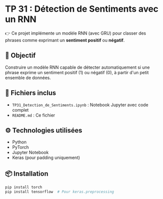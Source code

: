 # TP 31 : Détection de Sentiments avec un RNN

👉 Ce projet implémente un modèle RNN (avec GRU) pour classer des phrases comme exprimant un **sentiment positif** ou **négatif**.

## 🧩 Objectif
Construire un modèle RNN capable de détecter automatiquement si une phrase exprime un sentiment positif (1) ou négatif (0), à partir d'un petit ensemble de données.

## 📁 Fichiers inclus
- `TP31_Detection_de_Sentiments.ipynb` : Notebook Jupyter avec code complet
- `README.md` : Ce fichier

## ⚙️ Technologies utilisées
- Python
- PyTorch
- Jupyter Notebook
- Keras (pour padding uniquement)

## 📦 Installation
```bash
pip install torch
pip install tensorflow  # Pour keras.preprocessing
